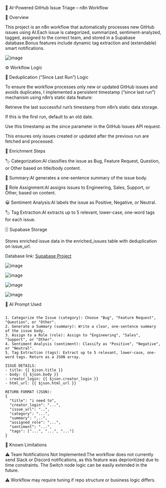 🤖 AI-Powered GitHub Issue Triage – n8n Workflow

📝 Overview

This project is an n8n workflow that automatically processes new GitHub issues using AI.Each issue is categorized, summarized, sentiment-analyzed, tagged, assigned to the correct team, and stored in a Supabase database.Bonus features include dynamic tag extraction and (extendable) smart notifications.

![image](https://github.com/user-attachments/assets/d3cfccb8-5a12-40cb-b27d-fa12eb7d836c)

⚙️ Workflow Logic

🔄 Deduplication (“Since Last Run”) Logic

To ensure the workflow processes only new or updated GitHub issues and avoids duplicates, I implemented a persistent timestamp (“since last run”) mechanism using n8n’s static data feature:

Retrieve the last successful run’s timestamp from n8n’s static data storage.

If this is the first run, default to an old date.

Use this timestamp as the since parameter in the GitHub Issues API request.

This ensures only issues created or updated after the previous run are fetched and processed.

🧠 Enrichment Steps

🏷️ Categorization:AI classifies the issue as Bug, Feature Request, Question, or Other based on title/body content.

📝 Summary:AI generates a one-sentence summary of the issue body.

👥 Role Assignment:AI assigns issues to Engineering, Sales, Support, or Other, based on content.

😀 Sentiment Analysis:AI labels the issue as Positive, Negative, or Neutral.

🏷️ Tag Extraction:AI extracts up to 5 relevant, lower-case, one-word tags for each issue.

🗄️ Supabase Storage

Stores enriched issue data in the enriched_issues table with deduplication on issue_url.

Database link: [Supabase Project](https://supabase.com/dashboard/project/cvtkomxkqqyleneooejy/database/schemas)


![image](https://github.com/user-attachments/assets/0f205608-9f42-4826-81db-19d8196d3e6b)


![image](https://github.com/user-attachments/assets/c9bc8376-b24e-497e-b3ea-b64179deb1b8)

![image](https://github.com/user-attachments/assets/0ea1670b-5f7e-4c4b-93a1-568cdcd970fc)

![image](https://github.com/user-attachments/assets/9f14aa04-2101-4329-af69-77c5668cc84d)



🤖 AI Prompt Used

```You are an AI assistant tasked with processing new GitHub issues. For each issue, follow these steps and return the result as a JSON object with these fields:

1. Categorize the Issue (category): Choose "Bug", "Feature Request", "Question", or "Other".
2. Generate a Summary (summary): Write a clear, one-sentence summary of the issue body.
3. Assign to a Role (role): Assign to "Engineering", "Sales", "Support", or "Other".
4. Sentiment Analysis (sentiment): Classify as "Positive", "Negative", or "Neutral".
5. Tag Extraction (tags): Extract up to 5 relevant, lower-case, one-word tags. Return as a JSON array.

ISSUE DETAILS:
- title: {{ $json.title }}
- body: {{ $json.body }}
- creator_login: {{ $json.creator_login }}
- html_url: {{ $json.html_url }}

RETURN FORMAT (JSON):
{
  "title": "i need to",
  "creator_login": "...",
  "issue_url": "..",
  "category": "...",
  "summary": "...",
  "assigned_role": "...",
  "sentiment": "...",
  "tags": ["...", "...", "..."]
}
```

🛑 Known Limitations

⚠️ Team Notifications Not Implemented:The workflow does not currently send Slack or Discord notifications, as this feature was deprioritized due to time constraints. The Switch node logic can be easily extended in the future.

⚠️ Workflow may require tuning if repo structure or business logic differs.
